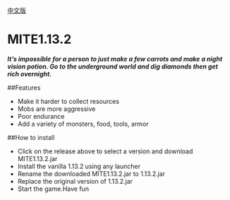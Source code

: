 [中文版](https://github.com/X1AOYu233/MITE1.13.2/README_CN.MD)
# MITE1.13.2
**_It’s impossible for a person to just make a few carrots and make a night vision potion.
Go to the underground world and dig diamonds then get rich overnight._**

##Features
* Make it harder to collect resources
* Mobs are more aggressive
* Poor endurance
* Add a variety of monsters, food, tools, armor

##How to install
* Click on the release above to select a version and download MITE1.13.2.jar
* Install the vanilla 1.13.2 using any launcher
* Rename the downloaded MITE1.13.2.jar to 1.13.2.jar
* Replace the original version of 1.13.2.jar
* Start the game.Have fun

 
